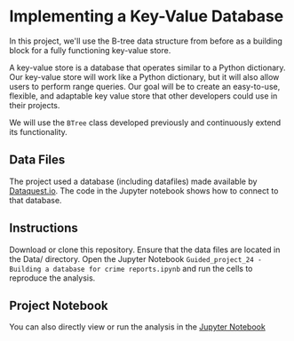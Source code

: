 # Implementing a Key-Value Database

In this project, we'll use the B-tree data structure from before as a building block for a fully functioning key-value store.

A key-value store is a database that operates similar to a Python dictionary. Our key-value store will work like a Python dictionary, but it will also allow users to perform range queries. Our goal will be to create an easy-to-use, flexible, and adaptable key value store that other developers could use in their projects.

We will use the `BTree` class developed previously and continuously extend its functionality.

## Data Files
The project used a database (including datafiles) made available by [Dataquest.io](https://www.dataquest.io/). The code in the Jupyter notebook shows how to connect to that database. 

## Instructions

Download or clone this repository.
Ensure that the data files are located in the Data/ directory.
Open the Jupyter Notebook `Guided_project_24 -Building a database for crime reports.ipynb` and run the cells to reproduce the analysis.

## Project Notebook

You can also directly view or run the analysis in the [Jupyter Notebook](https://github.com/timmueller0/data_projects_misc/blob/main/projects/guided_project_24_building_a_database_for_crime_reports/Guided_project_24%20-Building%20a%20database%20for%20crime%20reports.ipynb)


